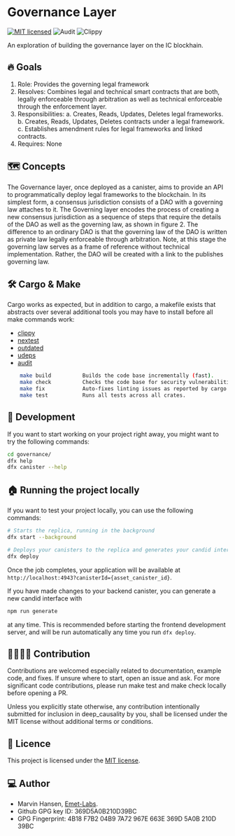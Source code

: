 # Governance Layer

[![MIT licensed][mit-badge]][mit-url]
![Audit][audit-url]
![Clippy][clippy-url]

[mit-badge]: https://img.shields.io/badge/License-MIT-blue.svg
[mit-url]: https://github.com/deepcausality-rs/deep_causality/blob/main/LICENSE

[audit-url]: https://github.com/deepcausality-rs/deep_causality/actions/workflows/audit.yml/badge.svg
[clippy-url]: https://github.com/deepcausality-rs/deep_causality/actions/workflows/rust-clippy.yml/badge.svg

[//]: # ([test-url]: https://github.com/deepcausality-rs/deep_causality/actions/workflows/run_tests.yml/badge.svg)

An exploration of building the governance layer on the IC blockhain.

## 🔥 Goals

1) Role: Provides the governing legal framework
2) Resolves: Combines legal and technical smart contracts that are both, legally enforceable through arbitration as well
   as technical enforceable through the enforcement layer.
3) Responsibilities:
   a. Creates, Reads, Updates, Deletes legal frameworks.
   b. Creates, Reads, Updates, Deletes contracts under a legal framework.
   c. Establishes amendment rules for legal frameworks and linked contracts.
4) Requires: None

## 🗺️ Concepts

The Governance layer, once deployed as a canister, aims to provide an API to programmatically deploy legal frameworks to
the blockchain. In its simplest form, a consensus jurisdiction consists of a DAO with a governing law attaches to it.
The Governing layer encodes the process of creating a new consensus jurisdiction as a sequence of steps that require the
details of the DAO as well as the governing law, as shown in figure 2. The difference to an ordinary DAO is that the
governing law of the DAO is written as private law legally enforceable through arbitration. Note, at this stage the
governing law serves as a frame of reference without technical implementation. Rather, the DAO will be created with a
link to the publishes governing law.

## 🛠️ Cargo & Make

Cargo works as expected, but in addition to cargo, a makefile exists
that abstracts over several additional tools you may have to install
before all make commands work:

* [clippy](https://github.com/rust-lang/rust-clippy)
* [nextest](https://nexte.st/)
* [outdated](https://github.com/kbknapp/cargo-outdated)
* [udeps](https://crates.io/crates/cargo-udeps)
* [audit](https://crates.io/crates/cargo-audit)

```bash 
    make build          Builds the code base incrementally (fast).
    make check          Checks the code base for security vulnerabilities.
    make fix            Auto-fixes linting issues as reported by cargo and clippy.
    make test           Runs all tests across all crates.
```

## 👷 Development

If you want to start working on your project right away, you might want to try the following commands:

```bash
cd governance/
dfx help
dfx canister --help
```

## 🏠 Running the project locally

If you want to test your project locally, you can use the following commands:

```bash
# Starts the replica, running in the background
dfx start --background

# Deploys your canisters to the replica and generates your candid interface
dfx deploy
```

Once the job completes, your application will be available at `http://localhost:4943?canisterId={asset_canister_id}`.

If you have made changes to your backend canister, you can generate a new candid interface with

```bash
npm run generate
```

at any time. This is recommended before starting the frontend development server, 
and will be run automatically any time you run `dfx deploy`.

## 👨‍💻👩‍💻 Contribution

Contributions are welcomed especially related to documentation, example code, and fixes.
If unsure where to start, open an issue and ask. For more significant code contributions,
please run make test and make check locally before opening a PR.

Unless you explicitly state otherwise, any contribution intentionally submitted for inclusion in deep_causality by you,
shall be licensed under the MIT license without additional terms or conditions.

## 📜 Licence

This project is licensed under the [MIT license](LICENSE).


## 💻 Author

* Marvin Hansen, [Emet-Labs](https://emet-labs.com/).
* Github GPG key ID: 369D5A0B210D39BC
* GPG Fingerprint: 4B18 F7B2 04B9 7A72 967E 663E 369D 5A0B 210D 39BC